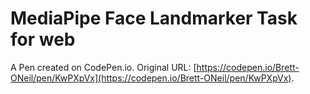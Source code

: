# MediaPipe Face Landmarker Task for web

A Pen created on CodePen.io. Original URL: [https://codepen.io/Brett-ONeil/pen/KwPXpVx](https://codepen.io/Brett-ONeil/pen/KwPXpVx).

